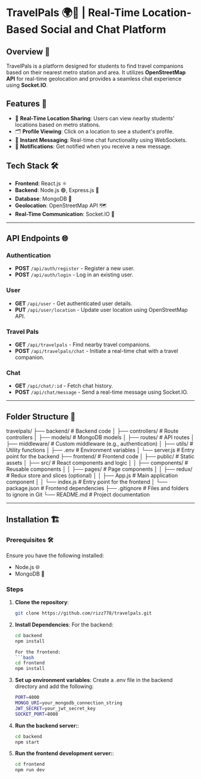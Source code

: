 # TravelPals 🌍🚆 | Real-Time Location-Based Social and Chat Platform

## Overview 📝
TravelPals is a platform designed for students to find travel companions based on their nearest metro station and area. It utilizes **OpenStreetMap API** for real-time geolocation and provides a seamless chat experience using **Socket.IO**.

## Features 🚀
- 📍 **Real-Time Location Sharing**: Users can view nearby students' locations based on metro stations.
- 🗂️ **Profile Viewing**: Click on a location to see a student's profile.
- 💬 **Instant Messaging**: Real-time chat functionality using WebSockets.
- 🔔 **Notifications**: Get notified when you receive a new message.

## Tech Stack 🛠️
- **Frontend**: React.js ⚛️
- **Backend**: Node.js 🟢, Express.js 🚀
- **Database**: MongoDB 🍃
- **Geolocation**: OpenStreetMap API 🗺️
- **Real-Time Communication**: Socket.IO 🔄

---

## API Endpoints 🌐

### **Authentication**
- **POST** `/api/auth/register` - Register a new user.
- **POST** `/api/auth/login` - Log in an existing user.

### **User**
- **GET** `/api/user` - Get authenticated user details.
- **PUT** `/api/user/location` - Update user location using OpenStreetMap API.

### **Travel Pals**
- **GET** `/api/travelpals` - Find nearby travel companions.
- **POST** `/api/travelpals/chat` - Initiate a real-time chat with a travel companion.

### **Chat**
- **GET** `/api/chat/:id` - Fetch chat history.
- **POST** `/api/chat/message` - Send a real-time message using Socket.IO.

---

## Folder Structure 📂

travelpals/
├── backend/               # Backend code
│   ├── controllers/       # Route controllers
│   ├── models/            # MongoDB models
│   ├── routes/            # API routes
│   ├── middleware/        # Custom middleware (e.g., authentication)
│   ├── utils/             # Utility functions
│   ├── .env               # Environment variables
│   └── server.js          # Entry point for the backend
├── frontend/              # Frontend code
│   ├── public/            # Static assets
│   ├── src/               # React components and logic
│   │   ├── components/    # Reusable components
│   │   ├── pages/         # Page components
│   │   ├── redux/         # Redux store and slices (optional)
│   │   ├── App.js         # Main application component
│   │   └── index.js       # Entry point for the frontend
│   └── package.json       # Frontend dependencies
├── .gitignore             # Files and folders to ignore in Git
└── README.md              # Project documentation


---

## Installation 🏗️

### **Prerequisites 🛠️**
Ensure you have the following installed:
- Node.js 🌐
- MongoDB 🍃

### Steps

1. **Clone the repository**:
   ```bash
   git clone https://github.com/rizz778/travelpals.git

2. **Install Dependencies**:
   For the backend:
   ```bash
   cd backend
   npm install
   
   For the frontend:
   ```bash
   cd frontend
   npm install
3. **Set up environment variables**:
   Create a .env file in the backend directory and add the following:
   ```bash
   PORT=4000
   MONGO_URI=your_mongodb_connection_string
   JWT_SECRET=your_jwt_secret_key
   SOCKET_PORT=8080
   
4. **Run the backend server:**:
   ```bash
   cd backend
   npm start
5. **Run the frontend development server:**:
   ```bash
   cd frontend
   npm run dev

  


